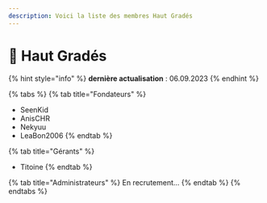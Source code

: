 ```yaml
---
description: Voici la liste des membres Haut Gradés
---
```


# 🎨 Haut Gradés

{% hint style="info" %}
**dernière actualisation** : 06.09.2023
{% endhint %}

{% tabs %}
{% tab title="Fondateurs" %}
* SeenKid
* AnisCHR
* Nekyuu
* LeaBon2006
{% endtab %}

{% tab title="Gérants" %}
* Titoine
{% endtab %}

{% tab title="Administrateurs" %}
En recrutement...
{% endtab %}
{% endtabs %}

